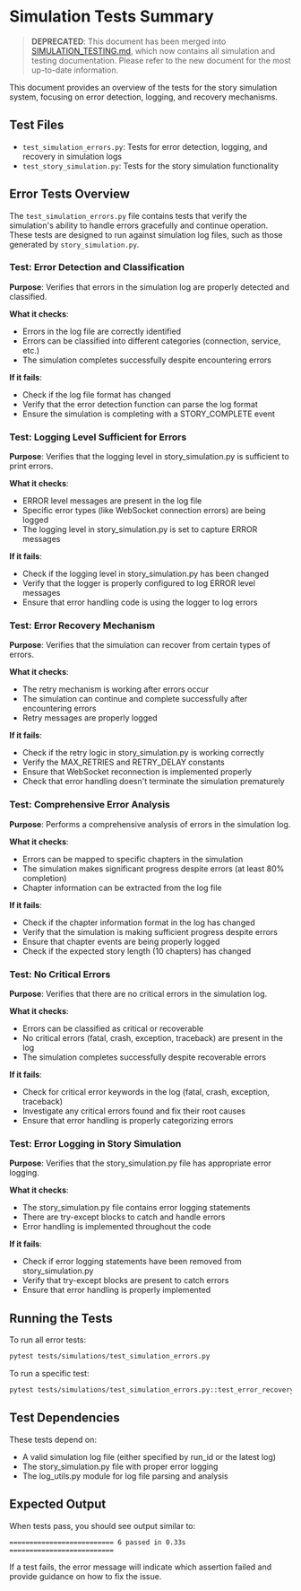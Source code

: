 # Simulation Tests Summary

> **DEPRECATED**: This document has been merged into [SIMULATION_TESTING.md](./SIMULATION_TESTING.md), which now contains all simulation and testing documentation. Please refer to the new document for the most up-to-date information.

This document provides an overview of the tests for the story simulation system, focusing on error detection, logging, and recovery mechanisms.

## Test Files

- `test_simulation_errors.py`: Tests for error detection, logging, and recovery in simulation logs
- `test_story_simulation.py`: Tests for the story simulation functionality

## Error Tests Overview

The `test_simulation_errors.py` file contains tests that verify the simulation's ability to handle errors gracefully and continue operation. These tests are designed to run against simulation log files, such as those generated by `story_simulation.py`.

### Test: Error Detection and Classification

**Purpose**: Verifies that errors in the simulation log are properly detected and classified.

**What it checks**:
- Errors in the log file are correctly identified
- Errors can be classified into different categories (connection, service, etc.)
- The simulation completes successfully despite encountering errors

**If it fails**:
- Check if the log file format has changed
- Verify that the error detection function can parse the log format
- Ensure the simulation is completing with a STORY_COMPLETE event

### Test: Logging Level Sufficient for Errors

**Purpose**: Verifies that the logging level in story_simulation.py is sufficient to print errors.

**What it checks**:
- ERROR level messages are present in the log file
- Specific error types (like WebSocket connection errors) are being logged
- The logging level in story_simulation.py is set to capture ERROR messages

**If it fails**:
- Check if the logging level in story_simulation.py has been changed
- Verify that the logger is properly configured to log ERROR level messages
- Ensure that error handling code is using the logger to log errors

### Test: Error Recovery Mechanism

**Purpose**: Verifies that the simulation can recover from certain types of errors.

**What it checks**:
- The retry mechanism is working after errors occur
- The simulation can continue and complete successfully after encountering errors
- Retry messages are properly logged

**If it fails**:
- Check if the retry logic in story_simulation.py is working correctly
- Verify the MAX_RETRIES and RETRY_DELAY constants
- Ensure that WebSocket reconnection is implemented properly
- Check that error handling doesn't terminate the simulation prematurely

### Test: Comprehensive Error Analysis

**Purpose**: Performs a comprehensive analysis of errors in the simulation log.

**What it checks**:
- Errors can be mapped to specific chapters in the simulation
- The simulation makes significant progress despite errors (at least 80% completion)
- Chapter information can be extracted from the log file

**If it fails**:
- Check if the chapter information format in the log has changed
- Verify that the simulation is making sufficient progress despite errors
- Ensure that chapter events are being properly logged
- Check if the expected story length (10 chapters) has changed

### Test: No Critical Errors

**Purpose**: Verifies that there are no critical errors in the simulation log.

**What it checks**:
- Errors can be classified as critical or recoverable
- No critical errors (fatal, crash, exception, traceback) are present in the log
- The simulation completes successfully despite recoverable errors

**If it fails**:
- Check for critical error keywords in the log (fatal, crash, exception, traceback)
- Investigate any critical errors found and fix their root causes
- Ensure that error handling is properly categorizing errors

### Test: Error Logging in Story Simulation

**Purpose**: Verifies that the story_simulation.py file has appropriate error logging.

**What it checks**:
- The story_simulation.py file contains error logging statements
- There are try-except blocks to catch and handle errors
- Error handling is implemented throughout the code

**If it fails**:
- Check if error logging statements have been removed from story_simulation.py
- Verify that try-except blocks are present to catch errors
- Ensure that error handling is properly implemented

## Running the Tests

To run all error tests:
```bash
pytest tests/simulations/test_simulation_errors.py
```

To run a specific test:
```bash
pytest tests/simulations/test_simulation_errors.py::test_error_recovery_mechanism
```

## Test Dependencies

These tests depend on:
- A valid simulation log file (either specified by run_id or the latest log)
- The story_simulation.py file with proper error logging
- The log_utils.py module for log file parsing and analysis

## Expected Output

When tests pass, you should see output similar to:
```
========================== 6 passed in 0.33s ==========================
```

If a test fails, the error message will indicate which assertion failed and provide guidance on how to fix the issue.
